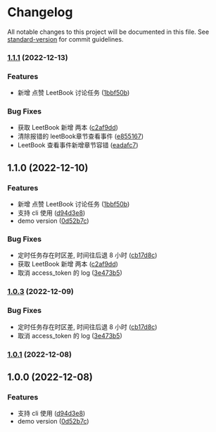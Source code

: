 # Changelog

All notable changes to this project will be documented in this file. See [standard-version](https://github.com/conventional-changelog/standard-version) for commit guidelines.

### [1.1.1](https://github.com/xjq7/lc-helper/compare/v1.0.3...v1.1.1) (2022-12-13)


### Features

* 新增 点赞 LeetBook 讨论任务 ([1bbf50b](https://github.com/xjq7/lc-helper/commit/1bbf50bad2202ca000deb16a90503a8aa7505a4d))


### Bug Fixes

* 获取 LeetBook 新增 两本 ([c2af9dd](https://github.com/xjq7/lc-helper/commit/c2af9dd0310e42ebedcc1b687e7d43f095c286d6))
* 清除报错的 leetBook章节查看事件 ([e855167](https://github.com/xjq7/lc-helper/commit/e8551671ab220bfe69f5a0fc19c47b6b83ff0020))
* LeetBook 查看事件新增章节容错 ([eadafc7](https://github.com/xjq7/lc-helper/commit/eadafc74bcca439843eb06bf50822ef50973b20b))

## 1.1.0 (2022-12-10)


### Features

* 新增 点赞 LeetBook 讨论任务 ([1bbf50b](https://github.com/xjq7/lc-helper/commit/1bbf50bad2202ca000deb16a90503a8aa7505a4d))
* 支持 cli 使用 ([d94d3e8](https://github.com/xjq7/lc-helper/commit/d94d3e8a7af560b9ff3fe9b9bc4a971c6838d680))
* demo version ([0d52b7c](https://github.com/xjq7/lc-helper/commit/0d52b7c2bf8a54bb2679ecd25c3f9a8277b3965a))


### Bug Fixes

* 定时任务存在时区差, 时间往后退 8 小时 ([cb17d8c](https://github.com/xjq7/lc-helper/commit/cb17d8cfc6c0396f7475bfa52352741642fe5637))
* 获取 LeetBook 新增 两本 ([c2af9dd](https://github.com/xjq7/lc-helper/commit/c2af9dd0310e42ebedcc1b687e7d43f095c286d6))
* 取消 access_token 的 log ([3e473b5](https://github.com/xjq7/lc-helper/commit/3e473b54fda41dd55cea3efd38c2218511889e07))

### [1.0.3](https://github.com/xjq7/lc-helper/compare/v1.0.1...v1.0.3) (2022-12-09)


### Bug Fixes

* 定时任务存在时区差, 时间往后退 8 小时 ([cb17d8c](https://github.com/xjq7/lc-helper/commit/cb17d8cfc6c0396f7475bfa52352741642fe5637))
* 取消 access_token 的 log ([3e473b5](https://github.com/xjq7/lc-helper/commit/3e473b54fda41dd55cea3efd38c2218511889e07))

### [1.0.1](https://github.com/xjq7/lc-helper/compare/v1.0.0...v1.0.1) (2022-12-08)

## 1.0.0 (2022-12-08)


### Features

* 支持 cli 使用 ([d94d3e8](https://github.com/xjq7/lc-helper/commit/d94d3e8a7af560b9ff3fe9b9bc4a971c6838d680))
* demo version ([0d52b7c](https://github.com/xjq7/lc-helper/commit/0d52b7c2bf8a54bb2679ecd25c3f9a8277b3965a))
